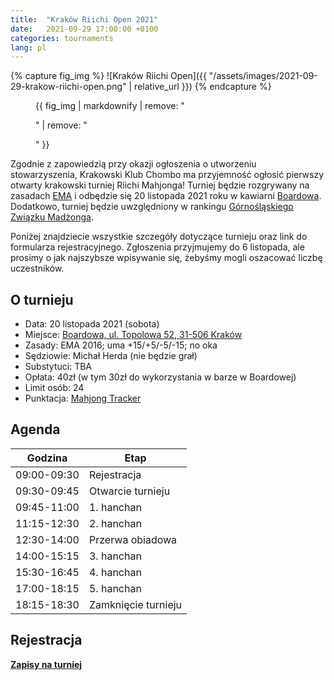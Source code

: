 ```yaml
---
title:  "Kraków Riichi Open 2021"
date:   2021-09-29 17:00:00 +0100
categories: tournaments
lang: pl
---
```


{% capture fig_img %}
![Kraków Riichi Open]({{ "/assets/images/2021-09-29-krakow-riichi-open.png" | relative_url }})
{% endcapture %}

<figure>
  {{ fig_img | markdownify | remove: "<p>" | remove: "</p>" }}
</figure>

Zgodnie z zapowiedzią przy okazji ogłoszenia o utworzeniu stowarzyszenia,
Krakowski Klub Chombo ma przyjemność ogłosić pierwszy otwarty krakowski turniej
Riichi Mahjonga! Turniej będzie rozgrywany na
zasadach [EMA](http://mahjong-europe.org/) i odbędzie się 20 listopada 2021 roku
w kawiarni [Boardowa](http://boardowa.pl/). Dodatkowo, turniej będzie
uwzględniony w rankingu
[Górnośląskiego Związku Madżonga](https://mahjongsilesia.wordpress.com/).

Poniżej znajdziecie wszystkie szczegóły dotyczące turnieju oraz link do
formularza rejestracyjnego. Zgłoszenia przyjmujemy do 6 listopada, ale prosimy o
jak najszybsze wpisywanie się, żebyśmy mogli oszacować liczbę uczestników.

## O turnieju

* Data: 20 listopada 2021 (sobota)
* Miejsce: [Boardowa, ul. Topolowa 52, 31-506 Kraków](https://g.page/Boardowa)
* Zasady: EMA 2016; uma +15/+5/-5/-15; no oka
* Sędziowie: Michał Herda (nie będzie grał)
* Substytuci: TBA
* Opłata: 40zł (w tym 30zł do wykorzystania w barze w Boardowej)
* Limit osób: 24
* Punktacja: [Mahjong Tracker](https://mahjongtracker.com/)

## Agenda

| Godzina     | Etap                |
|-------------|---------------------|
| 09:00-09:30 | Rejestracja         |
| 09:30-09:45 | Otwarcie turnieju   |
| 09:45-11:00 | 1. hanchan          |
| 11:15-12:30 | 2. hanchan          |
| 12:30-14:00 | Przerwa obiadowa    |
| 14:00-15:15 | 3. hanchan          |
| 15:30-16:45 | 4. hanchan          |
| 17:00-18:15 | 5. hanchan          |
| 18:15-18:30 | Zamknięcie turnieju |

## Rejestracja

**[Zapisy na turniej](https://forms.gle/aVrUS6SYSb3dMg2W7)**
